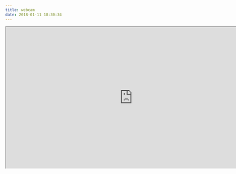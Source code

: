 ```yaml
---
title: webcam
date: 2018-01-11 18:30:34
---
```


<iframe src="http://quakingaspen.ath.cx/axis-cgi/jpg/image.cgi" width="802" height="448" scrolling="no" border="0"></iframe>
